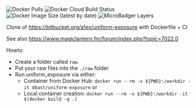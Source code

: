 ![Docker Pulls](https://img.shields.io/docker/pulls/dbast/uniform-exposure)
![Docker Cloud Build Status](https://img.shields.io/docker/cloud/build/dbast/uniform-exposure)
![Docker Image Size (latest by date)](https://img.shields.io/docker/image-size/dbast/uniform-exposure)
![MicroBadger Layers](https://img.shields.io/microbadger/layers/dbast/uniform-exposure)

Clone of https://bitbucket.org/a1ex/uniform-exposure with Dockerfile + CI

See also https://www.magiclantern.fm/forum/index.php?topic=7022.0

Howto:
* Create a folder called `raw`.
* Put your raw files into the `./raw` folder
* Run uniform_exposure via either:
  * Container from Docker Hub: `docker run --rm -v ${PWD}:/workdir -it dbast/uniform-exposure` or
  * Local container creation: `docker run --rm -v ${PWD}:/workdir -it $(docker build -q .)`
